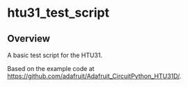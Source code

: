 # htu31_test_script

## Overview

A basic test script for the HTU31.

Based on the example code at https://github.com/adafruit/Adafruit_CircuitPython_HTU31D/.
